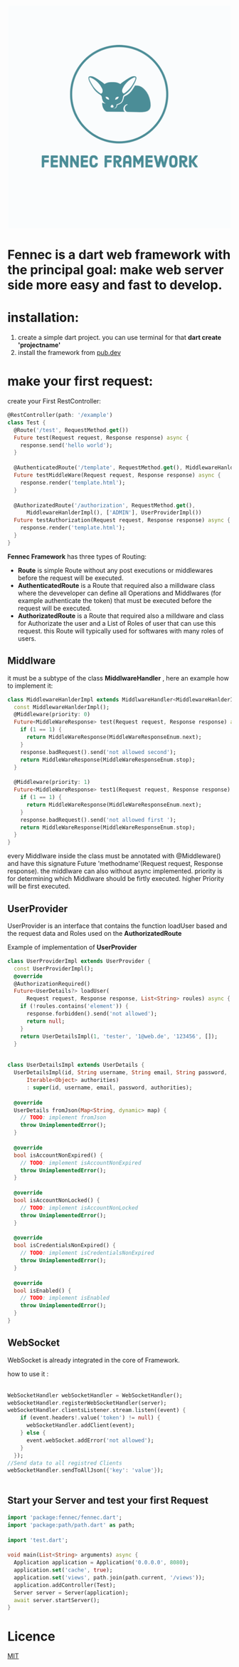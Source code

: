 
<p align="center">
<img src="https://github.com/Fennec-Framework/fennec/blob/master/Fennec%20Framework.png" height="500" />
</p>


# Fennec is a dart web framework with the principal goal: make web server side more easy and fast to develop.

# installation:

1) create a simple dart project. you can use terminal for that **dart create 'projectname'**
2) install the framework from [pub.dev](https://pub.dev/)

# make your first request:


create your First RestController:

``` dart
@RestController(path: '/example')
class Test {
  @Route('/test', RequestMethod.get())
  Future test(Request request, Response response) async {
    response.send('hello world');
  }

  @AuthenticatedRoute('/template', RequestMethod.get(), MiddlewareHanlderImpl())
  Future testMiddleWare(Request request, Response response) async {
    response.render('template.html');
  }

  @AuthorizatedRoute('/authorization', RequestMethod.get(),
      MiddlewareHanlderImpl(), ['ADMIN'], UserProviderImpl())
  Future testAuthorization(Request request, Response response) async {
    response.render('template.html');
  }
}

```

**Fennec Framework** has three types of Routing:

- **Route** is simple Route without any post executions or middlewares before the request will be executed.
- **AuthenticatedRoute** is a Route that required also a milldware class where the deveveloper can define all Operations and Middlwares (for example  authenticate the token) that must be executed before the request will be executed.
- **AuthorizatedRoute** is a Route that required also a milldware and class for Authorizate the user and a List of Roles of user that can use this request.
  this Route will typically used for softwares with many roles of users.
  
  
  
## Middlware 

it must be a subtype of the class **MiddlwareHandler** , here an example how to implement it:

``` dart
class MiddlewareHanlderImpl extends MiddlwareHandler<MiddlewareHanlderImpl> {
  const MiddlewareHanlderImpl();
  @Middleware(priority: 0)
  Future<MiddleWareResponse> test(Request request, Response response) async {
    if (1 == 1) {
      return MiddleWareResponse(MiddleWareResponseEnum.next);
    }
    response.badRequest().send('not allowed second');
    return MiddleWareResponse(MiddleWareResponseEnum.stop);
  }

  @Middleware(priority: 1)
  Future<MiddleWareResponse> test1(Request request, Response response) async {
    if (1 == 1) {
      return MiddleWareResponse(MiddleWareResponseEnum.next);
    }
    response.badRequest().send('not allowed first ');
    return MiddleWareResponse(MiddleWareResponseEnum.stop);
  }
}

```

every Middlware inside the class must be annotated with @Middleware() and have this signature  Future<MiddleWareResponse> 'methodname'(Request request, Response response). the middlware can also without async implemented. priority is for determining which Middlware should be firtly executed.
higher Priority will be first executed.
  
  

## UserProvider
  
UserProvider is an interface that contains the function loadUser based and the request data and Roles used on the **AuthorizatedRoute**
  
Example of implementation of **UserProvider**
  
``` dart
class UserProviderImpl extends UserProvider {
  const UserProviderImpl();
  @override
  @AuthorizationRequired()
  Future<UserDetails?> loadUser(
      Request request, Response response, List<String> roules) async {
    if (!roules.contains('element')) {
      response.forbidden().send('not allowed');
      return null;
    }
    return UserDetailsImpl(1, 'tester', '1@web.de', '123456', []);
  }
  
```
  
``` dart
class UserDetailsImpl extends UserDetails {
  UserDetailsImpl(id, String username, String email, String password,
      Iterable<Object> authorities)
      : super(id, username, email, password, authorities);

  @override
  UserDetails fromJson(Map<String, dynamic> map) {
    // TODO: implement fromJson
    throw UnimplementedError();
  }

  @override
  bool isAccountNonExpired() {
    // TODO: implement isAccountNonExpired
    throw UnimplementedError();
  }

  @override
  bool isAccountNonLocked() {
    // TODO: implement isAccountNonLocked
    throw UnimplementedError();
  }

  @override
  bool isCredentialsNonExpired() {
    // TODO: implement isCredentialsNonExpired
    throw UnimplementedError();
  }

  @override
  bool isEnabled() {
    // TODO: implement isEnabled
    throw UnimplementedError();
  }
}
```
  
  
## WebSocket
 
WebSocket is already integrated in the core of Framework.
  
how to use it :
  
``` dart
  
WebSocketHandler webSocketHandler = WebSocketHandler();
webSocketHandler.registerWebSocketHandler(server);
webSocketHandler.clientsListener.stream.listen((event) {
    if (event.headers!.value('token') != null) {
      webSocketHandler.addClient(event);
    } else {
      event.webSocket.addError('not allowed');
    }
  });
//Send data to all registred Clients
webSocketHandler.sendToAllJson({'key': 'value'});
  
```
  

  
  
## Start your Server and test your first Request

  
``` dart
import 'package:fennec/fennec.dart';
import 'package:path/path.dart' as path;

import 'test.dart';

void main(List<String> arguments) async {
  Application application = Application('0.0.0.0', 8080);
  application.set('cache', true);
  application.set('views', path.join(path.current, '/views'));
  application.addController(Test);
  Server server = Server(application);
  await server.startServer();
}
```

  
  
# Licence

[MIT](https://github.com/Fennec-Framework/fennec/blob/master/Licence)



